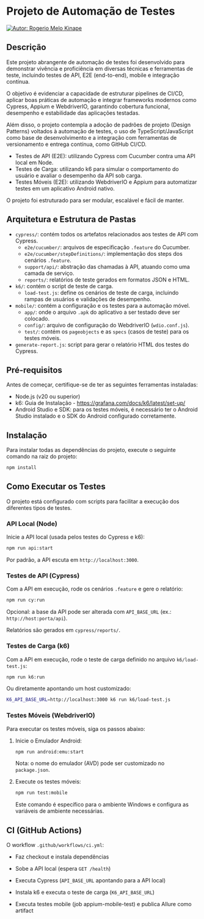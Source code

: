 # Projeto de Automação de Testes
[![Autor: Rogerio Melo Kinape](https://img.shields.io/badge/autor-Rogerio%20Melo%20Kinape-blue)](#autor)

## Descrição

Este projeto abrangente de automação de testes foi desenvolvido para demonstrar vivência e proficiência em diversas técnicas e ferramentas de teste, incluindo testes de API, E2E (end-to-end), mobile e integração contínua.

O objetivo é evidenciar a capacidade de estruturar pipelines de CI/CD, aplicar boas práticas de automação e integrar frameworks modernos como Cypress, Appium e WebdriverIO, garantindo cobertura funcional, desempenho e estabilidade das aplicações testadas.

Além disso, o projeto contempla a adoção de padrões de projeto (Design Patterns) voltados à automação de testes, o uso de TypeScript/JavaScript como base de desenvolvimento e a integração com ferramentas de versionamento e entrega contínua, como GitHub CI/CD.

- Testes de API (E2E): utilizando Cypress com Cucumber contra uma API local em Node.
- Testes de Carga: utilizando k6 para simular o comportamento do usuário e avaliar o desempenho da API sob carga.
- Testes Móveis (E2E): utilizando WebdriverIO e Appium para automatizar testes em um aplicativo Android nativo.

O projeto foi estruturado para ser modular, escalável e fácil de manter.

## Arquitetura e Estrutura de Pastas

- `cypress/`: contém todos os artefatos relacionados aos testes de API com Cypress.
  - `e2e/cucumber/`: arquivos de especificação `.feature` do Cucumber.
  - `e2e/cucumber/stepDefinitions/`: implementação dos steps dos cenários `.feature`.
  - `support/api/`: abstração das chamadas à API, atuando como uma camada de serviço.
  - `reports/`: relatórios de teste gerados em formatos JSON e HTML.
- `k6/`: contém o script de teste de carga.
  - `load-test.js`: define os cenários de teste de carga, incluindo rampas de usuários e validações de desempenho.
- `mobile/`: contém a configuração e os testes para a automação móvel.
  - `app/`: onde o arquivo `.apk` do aplicativo a ser testado deve ser colocado.
  - `config/`: arquivo de configuração do WebdriverIO (`wdio.conf.js`).
  - `test/`: contém os `pageobjects` e as `specs` (casos de teste) para os testes móveis.
- `generate-report.js`: script para gerar o relatório HTML dos testes do Cypress.

## Pré-requisitos

Antes de começar, certifique-se de ter as seguintes ferramentas instaladas:

- Node.js (v20 ou superior)
- k6: Guia de Instalação - https://grafana.com/docs/k6/latest/set-up/
- Android Studio e SDK: para os testes móveis, é necessário ter o Android Studio instalado e o SDK do Android configurado corretamente.

## Instalação

Para instalar todas as dependências do projeto, execute o seguinte comando na raiz do projeto:

```bash
npm install
```

## Como Executar os Testes

O projeto está configurado com scripts para facilitar a execução dos diferentes tipos de testes.

### API Local (Node)

Inicie a API local (usada pelos testes do Cypress e k6):

```bash
npm run api:start
```

Por padrão, a API escuta em `http://localhost:3000`.

### Testes de API (Cypress)

Com a API em execução, rode os cenários `.feature` e gere o relatório:

```bash
npm run cy:run
```

Opcional: a base da API pode ser alterada com `API_BASE_URL` (ex.: `http://host:porta/api`).

Relatórios são gerados em `cypress/reports/`.

### Testes de Carga (k6)

Com a API em execução, rode o teste de carga definido no arquivo `k6/load-test.js`:

```bash
npm run k6:run
```

Ou diretamente apontando um host customizado:

```bash
K6_API_BASE_URL=http://localhost:3000 k6 run k6/load-test.js
```

### Testes Móveis (WebdriverIO)

Para executar os testes móveis, siga os passos abaixo:

1. Inicie o Emulador Android:
   ```bash
   npm run android:emu:start
   ```
   Nota: o nome do emulador (AVD) pode ser customizado no `package.json`.

2. Execute os testes móveis:
   ```bash
   npm run test:mobile
   ```
   Este comando é específico para o ambiente Windows e configura as variáveis de ambiente necessárias.

## CI (GitHub Actions)

O workflow `.github/workflows/ci.yml`:
- Faz checkout e instala dependências
- Sobe a API local (espera `GET /health`)
- Executa Cypress (`API_BASE_URL` apontando para a API local)
- Instala k6 e executa o teste de carga (`K6_API_BASE_URL`)

- Executa testes mobile (job appium-mobile-test) e publica Allure como artifact

